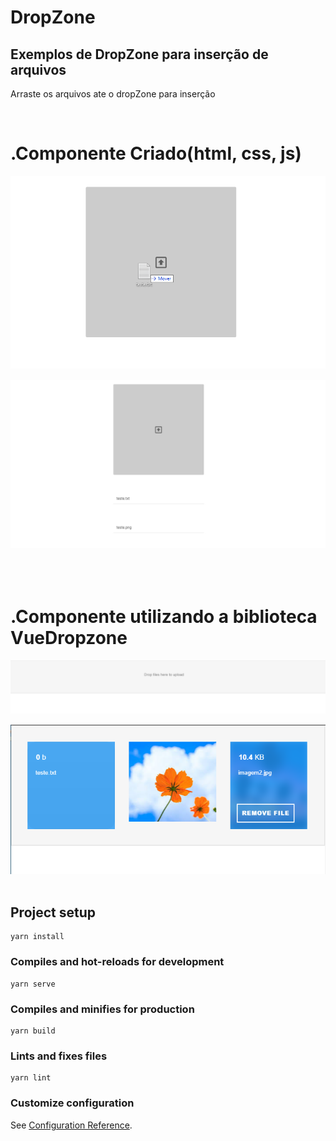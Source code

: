 # DropZone

<h2>Exemplos de DropZone para inserção de arquivos</h2> 
<p>Arraste os arquivos ate o dropZone para inserção</p> 
<br>

# .Componente Criado(html, css, js)

<div align="center" style="margin-top: 15px;">
  <img alt="dropZone2" title="DropZone2" src=".github/dropZone2.png"/>
</div>

<div align="center" style="margin-top: 15px;">
  <img alt="dropZone3" title="DropZone3" src=".github/dropZone3.png"/>
</div>

<br>
<br>
<br>

# .Componente utilizando a biblioteca VueDropzone

<div align="center" style="margin-top: 15px;">
  <img alt="dropZone5" title="DropZone5" src=".github/dropZone5.png"/>
</div>

<div align="center" style="margin-top: 15px;">
  <img alt="dropZone4" title="DropZone4" src=".github/dropZone4.png"/>
</div>

<br>

## Project setup
```
yarn install
```

### Compiles and hot-reloads for development
```
yarn serve
```

### Compiles and minifies for production
```
yarn build
```

### Lints and fixes files
```
yarn lint
```

### Customize configuration
See [Configuration Reference](https://cli.vuejs.org/config/).
